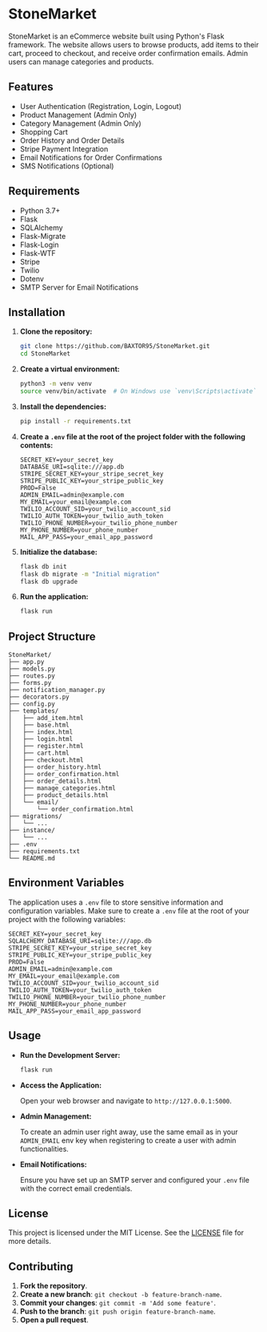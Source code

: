 # StoneMarket

StoneMarket is an eCommerce website built using Python's Flask framework. The website allows users to browse products, add items to their cart, proceed to checkout, and receive order confirmation emails. Admin users can manage categories and products.

## Features

- User Authentication (Registration, Login, Logout)
- Product Management (Admin Only)
- Category Management (Admin Only)
- Shopping Cart
- Order History and Order Details
- Stripe Payment Integration
- Email Notifications for Order Confirmations
- SMS Notifications (Optional)

## Requirements

- Python 3.7+
- Flask
- SQLAlchemy
- Flask-Migrate
- Flask-Login
- Flask-WTF
- Stripe
- Twilio
- Dotenv
- SMTP Server for Email Notifications

## Installation

1. **Clone the repository:**

   ```bash
   git clone https://github.com/BAXTOR95/StoneMarket.git
   cd StoneMarket
   ```

2. **Create a virtual environment:**

   ```bash
   python3 -m venv venv
   source venv/bin/activate  # On Windows use `venv\Scripts\activate`
   ```

3. **Install the dependencies:**

   ```bash
   pip install -r requirements.txt
   ```

4. **Create a `.env` file at the root of the project folder with the following contents:**

   ```plaintext
   SECRET_KEY=your_secret_key
   DATABASE_URI=sqlite:///app.db
   STRIPE_SECRET_KEY=your_stripe_secret_key
   STRIPE_PUBLIC_KEY=your_stripe_public_key
   PROD=False
   ADMIN_EMAIL=admin@example.com
   MY_EMAIL=your_email@example.com
   TWILIO_ACCOUNT_SID=your_twilio_account_sid
   TWILIO_AUTH_TOKEN=your_twilio_auth_token
   TWILIO_PHONE_NUMBER=your_twilio_phone_number
   MY_PHONE_NUMBER=your_phone_number
   MAIL_APP_PASS=your_email_app_password
   ```

5. **Initialize the database:**

   ```bash
   flask db init
   flask db migrate -m "Initial migration"
   flask db upgrade
   ```

6. **Run the application:**

   ```bash
   flask run
   ```

## Project Structure

```plaintext
StoneMarket/
├── app.py
├── models.py
├── routes.py
├── forms.py
├── notification_manager.py
├── decorators.py
├── config.py
├── templates/
│   ├── add_item.html
│   ├── base.html
│   ├── index.html
│   ├── login.html
│   ├── register.html
│   ├── cart.html
│   ├── checkout.html
│   ├── order_history.html
│   ├── order_confirmation.html
│   ├── order_details.html
│   ├── manage_categories.html
│   ├── product_details.html
│   └── email/
│       └── order_confirmation.html
├── migrations/
│   └── ...
├── instance/
│   └── ...
├── .env
├── requirements.txt
└── README.md
```

## Environment Variables

The application uses a `.env` file to store sensitive information and configuration variables. Make sure to create a `.env` file at the root of your project with the following variables:

```plaintext
SECRET_KEY=your_secret_key
SQLALCHEMY_DATABASE_URI=sqlite:///app.db
STRIPE_SECRET_KEY=your_stripe_secret_key
STRIPE_PUBLIC_KEY=your_stripe_public_key
PROD=False
ADMIN_EMAIL=admin@example.com
MY_EMAIL=your_email@example.com
TWILIO_ACCOUNT_SID=your_twilio_account_sid
TWILIO_AUTH_TOKEN=your_twilio_auth_token
TWILIO_PHONE_NUMBER=your_twilio_phone_number
MY_PHONE_NUMBER=your_phone_number
MAIL_APP_PASS=your_email_app_password
```

## Usage

- **Run the Development Server:**

  ```bash
  flask run
  ```

- **Access the Application:**

  Open your web browser and navigate to `http://127.0.0.1:5000`.

- **Admin Management:**

  To create an admin user right away, use the same email as in your `ADMIN_EMAIL` env key when registering to create a user with admin functionalities.

- **Email Notifications:**

  Ensure you have set up an SMTP server and configured your `.env` file with the correct email credentials.

## License

This project is licensed under the MIT License. See the [LICENSE](LICENSE) file for more details.

## Contributing

1. **Fork the repository**.
2. **Create a new branch**: `git checkout -b feature-branch-name`.
3. **Commit your changes**: `git commit -m 'Add some feature'`.
4. **Push to the branch**: `git push origin feature-branch-name`.
5. **Open a pull request**.

